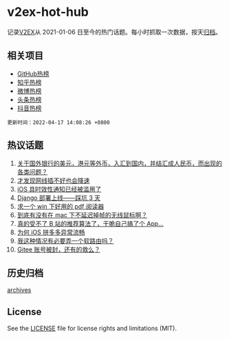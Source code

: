 # v2ex-hot-hub

 记录[V2EX](https://www.v2ex.com/)从 2021-01-06 日至今的热门话题。每小时抓取一次数据，按天[归档](archives)。
 
 ## 相关项目

- [GitHub热榜](https://github.com/snaildev/github-hot-hub)
- [知乎热榜](https://github.com/snaildev/zhihu-hot-hub)
- [微博热榜](https://github.com/snaildev/weibo-hot-hub)
- [头条热榜](https://github.com/snaildev/toutiao-hot-hub)
- [抖音热榜](https://github.com/snaildev/douyin-hot-hub)


 `更新时间：2022-04-17 14:08:26 +0800`

## 热议话题

1. [关于国外银行的美元，港元等外币，入汇到国内，并结汇成人民币，而出现的各类问题？](https://www.v2ex.com/t/847350)
1. [才发现网线插不好也会降速](https://www.v2ex.com/t/847384)
1. [iOS 具时效性通知已经被滥用了](https://www.v2ex.com/t/847367)
1. [Django 部署上线——踩坑 3 天](https://www.v2ex.com/t/847401)
1. [求一个 win 下好用的 pdf 阅读器](https://www.v2ex.com/t/847433)
1. [到底有没有在 mac 下不延迟掉帧的无线鼠标啊？](https://www.v2ex.com/t/847445)
1. [真的受不了 B 站的推荐算法了，干脆自己搞了个 App...](https://www.v2ex.com/t/847424)
1. [为何 iOS 拼多多异常流畅](https://www.v2ex.com/t/847440)
1. [我这种情况有必要弄一个软路由吗？](https://www.v2ex.com/t/847399)
1. [Gitee 账号被封，还有的救么？](https://www.v2ex.com/t/847370)

## 历史归档

[archives](archives)

## License

See the [LICENSE](LICENSE) file for license rights and limitations (MIT).
